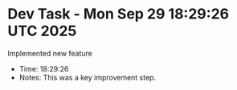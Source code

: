 # Dev Task - Mon Sep 29 18:29:26 UTC 2025
Implemented new feature
- Time: 18:29:26
- Notes: This was a key improvement step.
